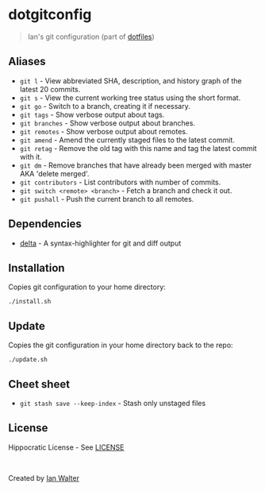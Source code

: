 # dotgitconfig
> Ian's git configuration (part of
  [dotfiles](https://gitlab.recursive.run/ianwalter/dotfiles))

## Aliases

* `git l` - View abbreviated SHA, description, and history graph of the latest
  20 commits.
* `git s` - View the current working tree status using the short format.
* `git go` - Switch to a branch, creating it if necessary.
* `git tags` - Show verbose output about tags.
* `git branches` - Show verbose output about branches.
* `git remotes` - Show verbose output about remotes.
* `git amend` - Amend the currently staged files to the latest commit.
* `git retag` - Remove the old tag with this name and tag the latest commit with
  it.
* `git dm` - Remove branches that have already been merged with master AKA
  'delete merged'.
* `git contributors` - List contributors with number of commits.
* `git switch <remote> <branch>` - Fetch a branch and check it out.
* `git pushall` - Push the current branch to all remotes.

## Dependencies

* [delta][deltaUrl] - A syntax-highlighter for git and diff output

## Installation

Copies git configuration to your home directory:

```console
./install.sh
```

## Update

Copies the git configuration in your home directory back to the repo:

```console
./update.sh
```

## Cheet sheet

- `git stash save --keep-index` - Stash only unstaged files

## License

Hippocratic License - See [LICENSE][licenseUrl]

&nbsp;

Created by [Ian Walter](https://ianwalter.dev)

[deltaUrl]: https://github.com/dandavison/delta
[licenseUrl]: https://github.com/ianwalter/dotgitconfig/blob/master/LICENSE
